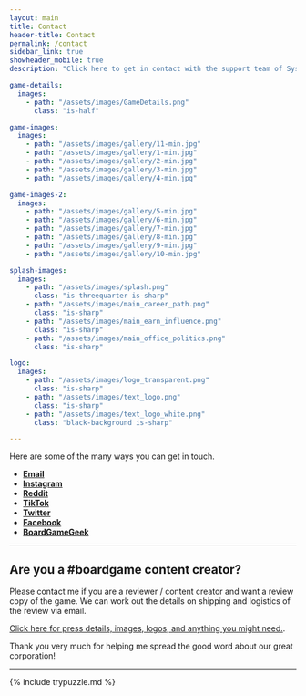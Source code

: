 ```yaml
---
layout: main
title: Contact
header-title: Contact
permalink: /contact
sidebar_link: true
showheader_mobile: true
description: "Click here to get in contact with the support team of Sysifus Corp."

game-details:
  images:
    - path: "/assets/images/GameDetails.png"
      class: "is-half"

game-images:
  images:
    - path: "/assets/images/gallery/11-min.jpg"
    - path: "/assets/images/gallery/1-min.jpg"
    - path: "/assets/images/gallery/2-min.jpg"
    - path: "/assets/images/gallery/3-min.jpg"
    - path: "/assets/images/gallery/4-min.jpg"

game-images-2:
  images:
    - path: "/assets/images/gallery/5-min.jpg"
    - path: "/assets/images/gallery/6-min.jpg"
    - path: "/assets/images/gallery/7-min.jpg"
    - path: "/assets/images/gallery/8-min.jpg"
    - path: "/assets/images/gallery/9-min.jpg"
    - path: "/assets/images/gallery/10-min.jpg"

splash-images:
  images:
    - path: "/assets/images/splash.png"
      class: "is-threequarter is-sharp"
    - path: "/assets/images/main_career_path.png"
      class: "is-sharp"
    - path: "/assets/images/main_earn_influence.png"
      class: "is-sharp"
    - path: "/assets/images/main_office_politics.png"
      class: "is-sharp"

logo:
  images:
    - path: "/assets/images/logo_transparent.png"
      class: "is-sharp"
    - path: "/assets/images/text_logo.png"
      class: "is-sharp"
    - path: "/assets/images/text_logo_white.png"
      class: "black-background is-sharp"

---
```


<div id="fb-root"></div>
<script async defer crossorigin="anonymous" src="https://connect.facebook.net/en_US/sdk.js#xfbml=1&version=v9.0" nonce="0XX40C9g"></script>

Here are some of the many ways you can get in touch.
* [ **Email**][email-us]
* [ **Instagram** ][instagram]
* [ **Reddit**][reddit]
* [ **TikTok**][tiktok]
* [ **Twitter**][twitter]
* [ **Facebook**][facebook]
* [ **BoardGameGeek**][bgg]

[email-us]: mailto:hello@sysifuscorp.com
[instagram]: https://www.instagram.com/sysifuscorp
[facebook]: https://www.facebook.com/sysifuscorp
[twitter]: https://twitter.com/sysifuscorp
[reddit]: https://www.reddit.com/user/sysifuscorp
[bgg]: https://boardgamegeek.com/boardgame/318996/welcome-sysifus-corp
[tiktok]: https://www.tiktok.com/@pegasusgamesnyc

---

## Are you a #boardgame content creator?

Please contact me if you are a reviewer / content creator and want a review copy of the game. We can work out the details on shipping and logistics of the review via email.

[Click here for press details, images, logos, and anything you might need.](/press).

Thank you very much for helping me spread the good word about our great corporation!

---

{% include trypuzzle.md %}
